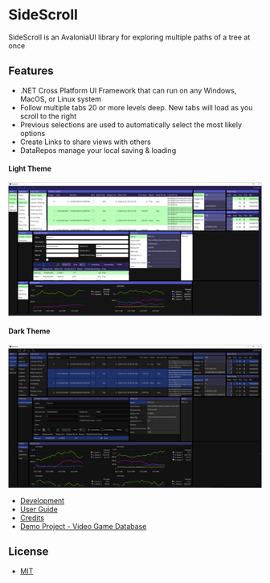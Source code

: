 # SideScroll
SideScroll is an AvaloniaUI library for exploring multiple paths of a tree at once

## Features
* .NET Cross Platform UI Framework that can run on any Windows, MacOS, or Linux system
* Follow multiple tabs 20 or more levels deep. New tabs will load as you scroll to the right
* Previous selections are used to automatically select the most likely options
* Create Links to share views with others
* DataRepos manage your local saving & loading

#### Light Theme
![Light Theme](/Images/Screenshots/ColumnTypes_CustomControl_Charts_Light.png)
#### Dark Theme
![Dark Theme](/Images/Screenshots/ColumnTypes_CustomControl_Charts_Dark.png)

* [Development](Docs/Dev/Development.md)
* [User Guide](Docs/UserGuide.md)
* [Credits](Docs/Credits.md)
* [Demo Project - Video Game Database](https://github.com/garyhertel/VideoGamesDB)

## License
* [MIT](LICENSE)